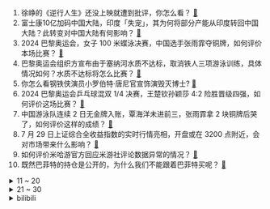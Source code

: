 1. 徐峥的《逆行人生》还没上映就遭到批评，你怎么看？ [:link:](https://www.zhihu.com/question/661303262)
2. 富士康10亿加码中国大陆，印度「失宠」，其为何将部分产能从印度转回中国大陆？此转变对中国大陆有何影响？ [:link:](https://www.zhihu.com/question/662637842)
3. 2024 巴黎奥运会，女子 100 米蝶泳决赛，中国选手张雨霏夺铜牌，如何评价本场比赛？ [:link:](https://www.zhihu.com/question/662843631)
4. 巴黎奥运会组织方宣布由于塞纳河水质不达标，取消铁人三项游泳训练，具体情况如何？水质不达标将怎么比赛？ [:link:](https://www.zhihu.com/question/662809565)
5. 你怎么看钢铁侠演员小罗伯特·唐尼官宣饰演毁灭博士? [:link:](https://www.zhihu.com/question/662793193)
6. 2024 巴黎奥运会乒乓球混双 1/4 决赛，王楚钦孙颖莎 4:2 险胜晋级四强，如何评价这场比赛？ [:link:](https://www.zhihu.com/question/662834822)
7. 中国游泳队连续 2 日无金牌入账，覃海洋未进前三，张雨霏拿 2 块铜牌后哭了，如何评价这样的成绩？ [:link:](https://www.zhihu.com/question/662845111)
8. 7 月 29 日上证综合全收益指数的实时行情亮相，开盘或在 3200 点附近，会对市场带来什么影响？ [:link:](https://www.zhihu.com/question/662799124)
9. 如何评价米哈游官方回应米游社评论数据异常的情况？ [:link:](https://www.zhihu.com/question/662752286)
10. 既然巴菲特的持仓是公开的，为什么我们不能跟着巴菲特买呢？ [:link:](https://www.zhihu.com/question/662354024)
<details>
<summary>11 ~ 20</summary>

11. 英国首相办公室称评估结果显示英国已「破产」，是什么原因造成的？将带来哪些影响？ [:link:](https://www.zhihu.com/question/662814837)
12. 有没有奥运金牌得主是你老乡，可以介绍一下吗？ [:link:](https://www.zhihu.com/question/662298948)
13. 从古至今，有那么多开悟者留下智慧的文字，却没有给大多数人带来真正的帮助，为什么？ [:link:](https://www.zhihu.com/question/662344416)
14. 王阳明到底悟到了什么？ [:link:](https://www.zhihu.com/question/644251958)
15. 特斯拉第二季度净利润大跌45% ，有哪些信息值得关注？ [:link:](https://www.zhihu.com/question/662444184)
16. 中国重剑名将孙一文赛后表示对手最后一剑没刺到自己疑遭误判，误判应如何申诉？有可能改变结果吗？ [:link:](https://www.zhihu.com/question/662753090)
17. 长相思第二季完结，你最大的感受是什么？ [:link:](https://www.zhihu.com/question/662748491)
18. 2024 巴黎奥运会男篮小组赛塞尔维亚 84:110 美国，詹姆斯21+7，如何评价这场比赛？ [:link:](https://www.zhihu.com/question/662836397)
19. 如果有一天你老了，你只有一个子女，老伴不在了，你会选择跟着子女，还是去养老院？ [:link:](https://www.zhihu.com/question/662397947)
20. 如何看待今年哈工大和大连理工分数暴涨？ [:link:](https://www.zhihu.com/question/662290465)
</details>
<details>
<summary>21 ~ 30</summary>

21. 怎么看待村里老人说的“你不孝敬父母，世道就容不下你”，“这个人连父母都不孝敬，还能指望他爱谁”？ [:link:](https://www.zhihu.com/question/662621875)
22. 特朗普表示比特币市值未来会超黄金，将被列为美国战略储备资产，如何看待此事？ [:link:](https://www.zhihu.com/question/662787232)
23. 开轿车累还是suv累？ [:link:](https://www.zhihu.com/question/662217738)
24. 90 后医生团队自费研发人造子宫，男性「怀孕」或成可能，如何看待这项研究？将带来哪些影响？ [:link:](https://www.zhihu.com/question/662654870)
25. 为什么总有人说米哈游不思进取？ [:link:](https://www.zhihu.com/question/662760394)
26. 孩子沉迷电子产品，暑假家长怎么管教才能不让孩子抵触？ [:link:](https://www.zhihu.com/question/660742451)
27. 网传法国巴黎多个地区发生大面积停电，具体情况如何？停电会对奥运有有多大影响？ [:link:](https://www.zhihu.com/question/662796902)
28. 巴黎奥运会开幕式花费了 1.3 亿欧元巨资，是伦敦的 3 倍，钱都花在什么地方了？花得值吗？ [:link:](https://www.zhihu.com/question/662713684)
29. 上海地铁3/4号线总坐反怎么办？ [:link:](https://www.zhihu.com/question/660999299)
30. 2024 巴黎奥运会女子篮球小组赛，中国女篮 89:90 惜败西班牙女篮，如何评价本场比赛？ [:link:](https://www.zhihu.com/question/662828388)
</details><details>
<summary>bilibili</summary>

</details>